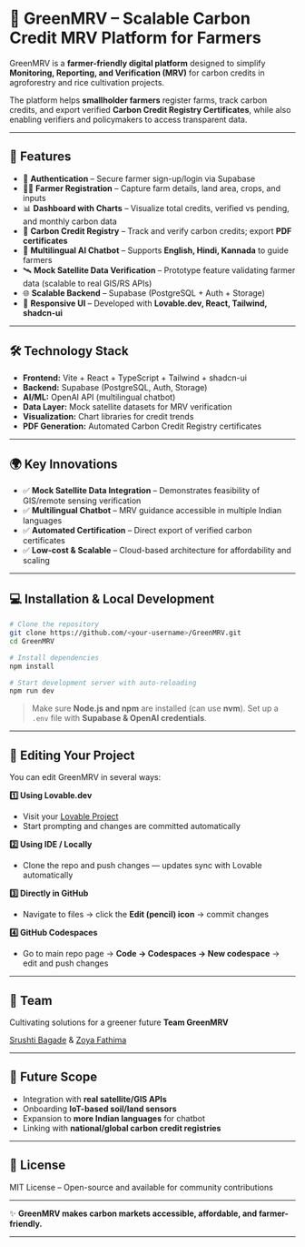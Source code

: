 # 🌱 GreenMRV – Scalable Carbon Credit MRV Platform for Farmers

GreenMRV is a **farmer-friendly digital platform** designed to simplify **Monitoring, Reporting, and Verification (MRV)** for carbon credits in agroforestry and rice cultivation projects.

The platform helps **smallholder farmers** register farms, track carbon credits, and export verified **Carbon Credit Registry Certificates**, while also enabling verifiers and policymakers to access transparent data.

---

## 🚀 Features

* 🔐 **Authentication** – Secure farmer sign-up/login via Supabase
* 👩‍🌾 **Farmer Registration** – Capture farm details, land area, crops, and inputs
* 📊 **Dashboard with Charts** – Visualize total credits, verified vs pending, and monthly carbon data
* 📑 **Carbon Credit Registry** – Track and verify carbon credits; export **PDF certificates**
* 🤖 **Multilingual AI Chatbot** – Supports **English, Hindi, Kannada** to guide farmers
* 🛰️ **Mock Satellite Data Verification** – Prototype feature validating farmer data (scalable to real GIS/RS APIs)
* 🌐 **Scalable Backend** – Supabase (PostgreSQL + Auth + Storage)
* 📱 **Responsive UI** – Developed with **Lovable.dev, React, Tailwind, shadcn-ui**

---

## 🛠️ Technology Stack

* **Frontend:** Vite + React + TypeScript + Tailwind + shadcn-ui
* **Backend:** Supabase (PostgreSQL, Auth, Storage)
* **AI/ML:** OpenAI API (multilingual chatbot)
* **Data Layer:** Mock satellite datasets for MRV verification
* **Visualization:** Chart libraries for credit trends
* **PDF Generation:** Automated Carbon Credit Registry certificates

---

## 🌍 Key Innovations

* ✅ **Mock Satellite Data Integration** – Demonstrates feasibility of GIS/remote sensing verification
* ✅ **Multilingual Chatbot** – MRV guidance accessible in multiple Indian languages
* ✅ **Automated Certification** – Direct export of verified carbon certificates
* ✅ **Low-cost & Scalable** – Cloud-based architecture for affordability and scaling

---

## 💻 Installation & Local Development

```bash
# Clone the repository
git clone https://github.com/<your-username>/GreenMRV.git
cd GreenMRV

# Install dependencies
npm install

# Start development server with auto-reloading
npm run dev
```

> Make sure **Node.js and npm** are installed (can use **nvm**).
> Set up a `.env` file with **Supabase & OpenAI credentials**.

---

## 🔧 Editing Your Project

You can edit GreenMRV in several ways:

**1️⃣ Using Lovable.dev**

* Visit your [Lovable Project](https://lovable.dev/projects/1e97e1c8-771d-4741-adb9-473ab943e1a1)
* Start prompting and changes are committed automatically

**2️⃣ Using IDE / Locally**

* Clone the repo and push changes — updates sync with Lovable automatically

**3️⃣ Directly in GitHub**

* Navigate to files → click the **Edit (pencil) icon** → commit changes

**4️⃣ GitHub Codespaces**

* Go to main repo page → **Code → Codespaces → New codespace** → edit and push changes

---



## 👥 Team

Cultivating solutions for a greener future **Team GreenMRV**

[Srushti Bagade](https://github.com/srushti-bagade) & [Zoya Fathima](https://github.com/Zoya1207)

---

## 📌 Future Scope

* Integration with **real satellite/GIS APIs**
* Onboarding **IoT-based soil/land sensors**
* Expansion to **more Indian languages** for chatbot
* Linking with **national/global carbon credit registries**

---

## 📜 License

MIT License – Open-source and available for community contributions

---

✨ **GreenMRV makes carbon markets accessible, affordable, and farmer-friendly.**

---




